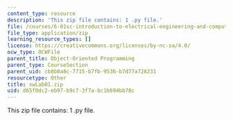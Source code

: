 ```yaml
---
content_type: resource
description: 'This zip file contains: 1 .py file.'
file: /courses/6-01sc-introduction-to-electrical-engineering-and-computer-science-i-spring-2011/d65f0dc2eb97b9c73f7abc1b694bb78c_swLab01.zip
file_type: application/zip
learning_resource_types: []
license: https://creativecommons.org/licenses/by-nc-sa/4.0/
ocw_type: OCWFile
parent_title: Object-Oriented Programming
parent_type: CourseSection
parent_uid: cb0b0a8c-7715-b7fb-9536-b7d77a728231
resourcetype: Other
title: swLab01.zip
uid: d65f0dc2-eb97-b9c7-3f7a-bc1b694bb78c
---
```

This zip file contains: 1 .py file.